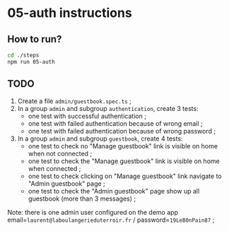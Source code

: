 # 05-auth instructions

## How to run?

```Bash
cd ./steps
npm run 05-auth
```

## TODO

1. Create a file `admin/guestbook.spec.ts` ;
2. In a group `admin` and subgroup `authentication`, create 3 tests:
   - one test with successful authentication ;
   - one test with failed authentication because of wrong email ;
   - one test with failed authentication because of wrong password ;
3. In a group `admin` and subgroup `guestbook`, create 4 tests:
   - one test to check no "Manage guestbook" link is visible on home when not connected ;
   - one test to check the "Manage guestbook" link is visible on home when connected ;
   - one test to check clicking on "Manage guestbook" link navigate to "Admin guestbook" page ;
   - one test to check the "Admin guestbook" page show up all guestbook (more than 3 messages) ;

Note: there is one admin user configured on the demo app email=`laurent@laboulangerieduterroir.fr` / password=`19LeB0nPain87` ;
